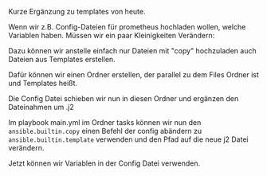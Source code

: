 Kurze Ergänzung zu templates von heute.

Wenn wir z.B. Config-Dateien für prometheus hochladen wollen, welche Variablen haben. Müssen wir ein paar Kleinigkeiten Verändern:

Dazu können wir anstelle einfach nur Dateien mit "copy" hochzuladen auch Dateien aus Templates erstellen.

Dafür können wir einen Ordner erstellen, der parallel zu dem Files Ordner ist und Templates heißt.

Die Config Datei schieben wir nun in diesen Ordner und ergänzen den Dateinahmen um .j2

Im playbook main.yml im Ordner tasks können wir nun den `ansible.builtin.copy` einen Befehl der config abändern zu `ansible.builtin.template` verwenden und den Pfad auf die neue j2 Datei verändern.

Jetzt können wir Variablen in der Config Datei verwenden.